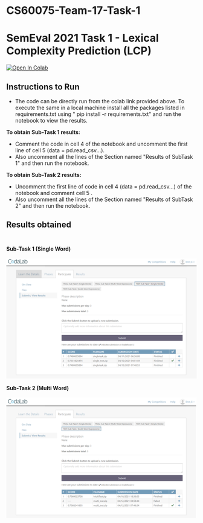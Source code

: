 # CS60075-Team-17-Task-1
# SemEval 2021 Task 1 - Lexical Complexity Prediction (LCP)
[![Open In Colab](https://colab.research.google.com/assets/colab-badge.svg)](https://colab.research.google.com/drive/1bSUxFv38Lwsj2Q50ZwPIXZDPCkBN8ilW?usp=sharing)

## Instructions to Run
- The code can be directly run from the colab link provided above. To execute the same in  a local machine install all the packages listed in requirements.txt using " pip install -r requirements.txt"  and run the notebook to view the results.

**To obtain Sub-Task 1 results:**
- Comment the code in cell 4 of the notebook and uncomment the first line of cell 5 (data = pd.read_csv...).
- Also uncomment all the lines of the Section named "Results of SubTask 1" and then run the notebook.

**To obtain Sub-Task 2 results:**
- Uncomment the first line of code in cell 4 (data = pd.read_csv...) of the notebook and comment cell 5 .
- Also uncomment all the lines of the Section named "Results of SubTask 2" and then run the notebook.

## Results obtained <br/> <br/>

**Sub-Task 1 (Single Word)** <br/> <br/>
![results_single_word](results/results_single_word.png) <br/>


**Sub-Task 2 (Multi Word)** <br/> <br/>
![results_multi_word](results/results_multi_word.png) <br/>


